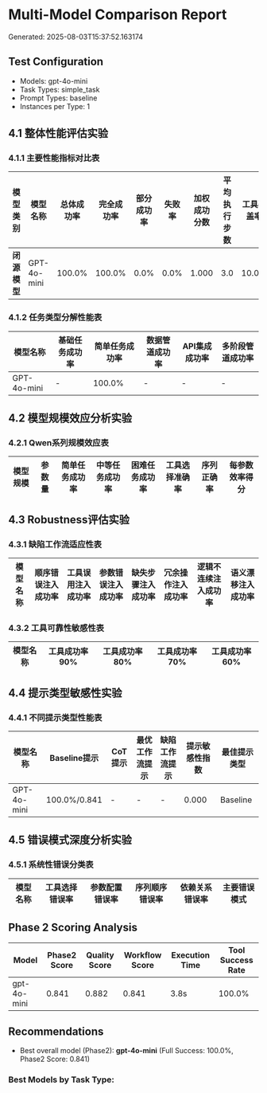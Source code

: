 # Multi-Model Comparison Report

Generated: 2025-08-03T15:37:52.163174

## Test Configuration

- Models: gpt-4o-mini
- Task Types: simple_task
- Prompt Types: baseline
- Instances per Type: 1

## 4.1 整体性能评估实验

### 4.1.1 主要性能指标对比表

| 模型类别 | 模型名称 | 总体成功率 | 完全成功率 | 部分成功率 | 失败率 | 加权成功分数 | 平均执行步数 | 工具覆盖率 |
|---------|---------|-----------|-----------|-----------|-------|------------|------------|----------|
| **闭源模型** | GPT-4o-mini | 100.0% | 100.0% | 0.0% | 0.0% | 1.000 | 3.0 | 10.0% |

### 4.1.2 任务类型分解性能表

| 模型名称 | 基础任务成功率 | 简单任务成功率 | 数据管道成功率 | API集成成功率 | 多阶段管道成功率 |
|---------|-------------|-------------|-------------|-------------|---------------|
| GPT-4o-mini | - | 100.0% | - | - | - |

## 4.2 模型规模效应分析实验

### 4.2.1 Qwen系列规模效应表

| 模型规模 | 参数量 | 简单任务成功率 | 中等任务成功率 | 困难任务成功率 | 工具选择准确率 | 序列正确率 | 每参数效率得分 |
|---------|-------|-------------|-------------|-------------|-------------|----------|--------------|

## 4.3 Robustness评估实验

### 4.3.1 缺陷工作流适应性表

| 模型名称 | 顺序错误注入成功率 | 工具误用注入成功率 | 参数错误注入成功率 | 缺失步骤注入成功率 | 冗余操作注入成功率 | 逻辑不连续注入成功率 | 语义漂移注入成功率 |
|---------|-----------------|-----------------|-----------------|-----------------|-----------------|-------------------|-----------------|

### 4.3.2 工具可靠性敏感性表

| 模型名称 | 工具成功率90% | 工具成功率80% | 工具成功率70% | 工具成功率60% |
|---------|-------------|-------------|-------------|-------------|

## 4.4 提示类型敏感性实验

### 4.4.1 不同提示类型性能表

| 模型名称 | Baseline提示 | CoT提示 | 最优工作流提示 | 缺陷工作流提示 | 提示敏感性指数 | 最佳提示类型 |
|---------|-------------|--------|-------------|-------------|-------------|-------------|
| GPT-4o-mini | 100.0%/0.841 | - | - | - | 0.000 | Baseline |

## 4.5 错误模式深度分析实验

### 4.5.1 系统性错误分类表

| 模型名称 | 工具选择错误率 | 参数配置错误率 | 序列顺序错误率 | 依赖关系错误率 | 主要错误模式 |
|---------|-------------|-------------|-------------|-------------|-------------|

## Phase 2 Scoring Analysis

| Model | Phase2 Score | Quality Score | Workflow Score | Execution Time | Tool Success Rate |
|-------|--------------|---------------|----------------|----------------|-------------------|
| gpt-4o-mini | 0.841 | 0.882 | 0.841 | 3.8s | 100.0% |

## Recommendations

- Best overall model (Phase2): **gpt-4o-mini** (Full Success: 100.0%, Phase2 Score: 0.841)

### Best Models by Task Type:

